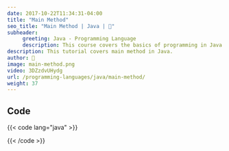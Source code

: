 ```yaml
---
date: 2017-10-22T11:34:31-04:00
title: "Main Method"
seo_title: "Main Method | Java | 🦒"
subheader:
     greeting: Java - Programming Language
     description: This course covers the basics of programming in Java. Work your way through the videos/articles and I'll teach you everything you need to know to start your programming journey!
description: This tutorial covers main method in Java.
author: 🦒
image: main-method.png
video: 3DZzdvUHydg
url: /programming-languages/java/main-method/
weight: 37
---
```


## Code

{{< code lang="java" >}}


{{< /code >}}